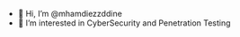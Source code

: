 - 👋 Hi, I’m @mhamdiezzddine 
- 👀 I’m interested in CyberSecurity and Penetration Testing


<!---
mhamdiezzddine/mhamdiezzddine is a ✨ special ✨ repository because its `README.md` (this file) appears on your GitHub profile.
You can click the Preview link to take a look at your changes.
--->
